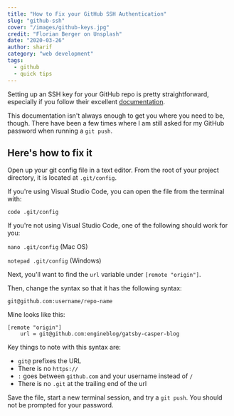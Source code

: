 ```yaml
---
title: "How to Fix your GitHub SSH Authentication"
slug: "github-ssh"
cover: "/images/github-keys.jpg"
credit: "Florian Berger on Unsplash"
date: "2020-03-26"
author: sharif
category: "web development"
tags:
  - github
  - quick tips
---
```


Setting up an SSH key for your GitHub repo is pretty straightforward, especially if you follow their excellent [documentation](https://help.github.com/en/github/authenticating-to-github/connecting-to-github-with-ssh).

This documentation isn't always enough to get you where you need to be, though. There have been a few times where I am still asked for my GitHub password when running a `git push`.

## Here's how to fix it

Open up your git config file in a text editor. From the root of your project directory, it is located at `.git/config`.

If you're using Visual Studio Code, you can open the file from the terminal with:

`code .git/config`

If you're not using Visual Studio Code, one of the following should work for you:

`nano .git/config` (Mac OS)

`notepad .git/config` (Windows)

Next, you'll want to find the `url` variable under `[remote "origin"]`.

Then, change the syntax so that it has the following syntax:

`git@github.com:username/repo-name`

Mine looks like this:

```
[remote "origin"]
	url = git@github.com:engineblog/gatsby-casper-blog
```

Key things to note with this syntax are:

- `git@` prefixes the URL
- There is no `https://`
- `:` goes between `github.com` and your username instead of `/`
- There is no `.git` at the trailing end of the url

Save the file, start a new terminal session, and try a `git push`. You should not be prompted for your password.
